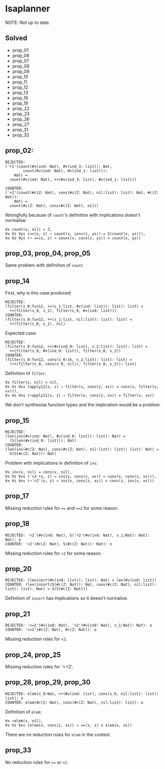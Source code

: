 # Isaplanner

NOTE: Not up to date.

## Solved
- prop_01
- prop_06
- prop_07
- prop_08
- prop_09
- prop_10
- prop_11
- prop_12
- prop_13
- prop_16
- prop_19
- prop_22
- prop_23
- prop_26
- prop_27
- prop_31
- prop_32

## prop_02:

```
REJECTED:
('+2'(count(#v(ind: Nat), #v(ind_3: list)): Nat,
        count(#v(ind: Nat), #v(ind_1: list))):
    Nat) =
  count(#v(ind: Nat), ++(#v(ind_3: list), #v(ind_1: list)))

COUNTER:
('+2'(count(#c(Z: Nat), cons(#c(Z: Nat), nil:list): list): Nat, #c(Z: Nat)):
    Nat) =
  count(#c(Z: Nat), cons(#c(Z: Nat), nil))
```

Wrongfully because of `count`'s definition with implications doesn't normalise:
```
∀x count(x, nil) = Z,
∀x ∀z ∀ys (==(x, z) → count(x, cons(z, ys)) = S(count(x, ys))),
∀x ∀z ∀ys (¬ ==(x, z) → count(x, cons(z, ys)) = count(x, ys))
```

## prop_03, prop_04, prop_05

Same problem with definition of `count`.

## prop_14

First, why is this case produced:
```
REJECTED:
(filter(s_0:fun12, ++(s_1:list, #v(ind: list)): list): list) =
  ++(filter(s_0, s_1), filter(s_0, #v(ind: list)))
COUNTER:
(filter(s_0:fun12, ++(s_1:list, nil:list): list): list) =
  ++(filter(s_0, s_1), nil)
```

Expected case:
```
REJECTED:
(filter(s_0:fun12, ++(#v(ind_0: list), s_2:list): list): list) =
  ++(filter(s_0, #v(ind_0: list)), filter(s_0, s_2))
COUNTER:
(filter(s_0:fun12, cons(x_0:sk, s_2:list): list): list) =
  (++(filter(s_0, cons(x_0, nil)), filter(s_0, s_2)): list)
```

Definition of `filter`:
```
∀x filter(x, nil) = nil,
∀x ∀z ∀xs (apply12(x, z) → filter(x, cons(z, xs)) = cons(z, filter(x, xs))),
∀x ∀z ∀xs (¬apply12(x, z) → filter(x, cons(z, xs)) = filter(x, xs))
```

We don't synthesise function types and the implication would be a problem.

## prop_15

```
REJECTED:
(len(ins(#v(ind: Nat), #v(ind_0: list)): list): Nat) =
  (S(len(#v(ind_0: list))): Nat)
COUNTER:
(len(ins(#c(Z: Nat), cons(#c(Z: Nat), nil:list): list): list): Nat) =
  S(S(#c(Z: Nat)): Nat)
```

Problem with implications in definition of `ins`:

```
∀x ins(x, nil) = cons(x, nil),
∀x ∀z ∀xs ('<2'(x, z) → ins(x, cons(z, xs)) = cons(x, cons(z, xs))),
∀x ∀z ∀xs (¬'<2'(x, z) → ins(x, cons(z, xs)) = cons(z, ins(x, xs)))
```

## prop_17

Missing reduction rules for `==` and `<=2` for some reason.

## prop_18

```
REJECTED: '<2'(#v(ind: Nat), S('+2'(#v(ind: Nat), s_1:Nat): Nat): Nat): o
COUNTER: '<2'(#c(Z: Nat), S(#c(Z: Nat)): Nat): o
```

Missing reduction rules for `<2` for some reason.

## prop_20

```
REJECTED: (len(sort(#v(ind: list)): list): Nat) = len(#v(ind: list))
COUNTER: (len(insort(S(#c(Z: Nat)): Nat, cons(#c(Z: Nat), nil:list): list): list): Nat) = S(S(#c(Z: Nat)))
```

Definition of `insort` has implications so it doesn't normalise.

## prop_21

```
REJECTED: '<=2'(#v(ind: Nat), '+2'(#v(ind: Nat), s_1:Nat): Nat): o
COUNTER: '<=2'(#c(Z: Nat), #c(Z: Nat)): o
```

Missing reduction rules for `<2`.

## prop_24, prop_25

Missing reduction rules for '<=2'.

## prop_28, prop_29, prop_30

```
REJECTED: elem(s_0:Nat, ++(#v(ind: list), cons(s_0, nil:list): list): list): o
COUNTER: elem(#c(Z: Nat), cons(#c(Z: Nat), nil:list): list): o
```

Definition of `elem`:
```
∀x ¬elem(x, nil),
∀x ∀z ∀xs (elem(x, cons(z, xs)) ↔ ==(x, z) ∨ elem(x, xs))
```

There are no reduction rules for `elem` in the context.

## prop_33

No reduction rules for `==` or `<2`.
